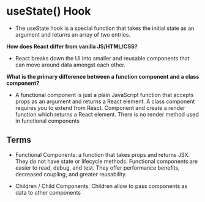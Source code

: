 # useState() Hook

- The useState hook is a special function that takes the initial state as an argument and returns an array of two entries.

**How does React differ from vanilla JS/HTML/CSS?**

- React breaks down the UI into smaller and reusable components that can move around data amongst each other.

**What is the primary difference between a function component and a class component?**

- A functional component is just a plain JavaScript function that accepts props as an argument and returns a React element. A class component requires you to extend from React. Component and create a render function which returns a React element. There is no render method used in functional components

## Terms

- Functional Components: a function that takes props and returns JSX. They do not have state or lifecycle methods. Functional components are easier to read, debug, and test. They offer performance benefits, decreased coupling, and greater reusability.

- Children / Child Components: Children allow to pass components as data to other components